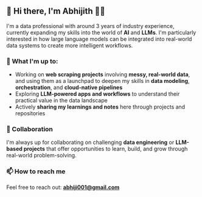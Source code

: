 ## 👋 Hi there, I'm Abhijith 👨‍💻

I'm a data professional with around 3 years of industry experience, currently expanding my skills into the world of **AI** and **LLMs**. I'm particularly interested in how large language models can be integrated into real-world data systems to create more intelligent workflows.

### 🌱 What I'm up to:
- Working on **web scraping projects** involving **messy, real-world data**, and using them as a launchpad to deepen my skills in **data modeling**, **orchestration**, and **cloud-native pipelines**
- Exploring **LLM-powered apps and workflows** to understand their practical value in the data landscape
- Actively **sharing my learnings and notes** here through projects and repositories

### 🤝 Collaboration
I'm always up for collaborating on challenging **data engineering** or **LLM-based projects** that offer opportunities to learn, build, and grow through real-world problem-solving.

### 📫 How to reach me
Feel free to reach out: **abhiji001@gmail.com**

<!---
abhibalu/abhibalu is a ✨ special ✨ repository because its `README.md` (this file) appears on your GitHub profile.
You can click the Preview link to take a look at your changes.
--->
